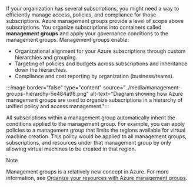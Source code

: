 If your organization has several subscriptions, you might need a way to efficiently manage access, policies, and compliance for those subscriptions. Azure management groups provide a level of scope above subscriptions. You organize subscriptions into containers called **management groups** and apply your governance conditions to the management groups. Management groups enable:

- Organizational alignment for your Azure subscriptions through custom hierarchies and grouping.
- Targeting of policies and budgets across subscriptions and inheritance down the hierarchies.
- Compliance and cost reporting by organization (business/teams).

:::image border="false" type="content" source="../media/management-groups-hierarchy-5e484a98.png" alt-text="Diagram showing how Azure management groups are used to organize subscriptions in a hierarchy of unified policy and access management.":::

All subscriptions within a management group automatically inherit the conditions applied to the management group. For example, you can apply policies to a management group that limits the regions available for virtual machine creation. This policy would be applied to all management groups, subscriptions, and resources under that management group by only allowing virtual machines to be created in that region.

> [!NOTE]
> Management groups is a relatively new concept in Azure. For more information, see [Organize your resources with Azure management groups](/azure/azure-resource-manager/management-groups-overview).
